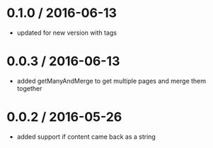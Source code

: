 
0.1.0 / 2016-06-13
==================

  * updated for new version with tags

0.0.3 / 2016-06-13
==================

  * added getManyAndMerge to get multiple pages and merge them together

0.0.2 / 2016-05-26
==================

  * added support if content came back as a string
